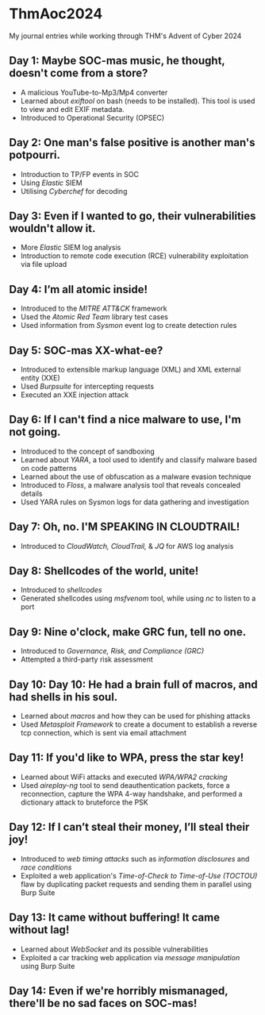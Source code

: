 # ThmAoc2024
My journal entries while working through THM's Advent of Cyber 2024

## Day 1: Maybe SOC-mas music, he thought, doesn't come from a store?

+ A malicious YouTube-to-Mp3/Mp4 converter
+ Learned about <i>exiftool</i> on bash (needs to be installed). This tool is used to view and edit EXIF metadata.
+ Introduced to Operational Security (OPSEC)

## Day 2: One man's false positive is another man's potpourri.
+ Introduction to TP/FP events in SOC
+ Using <i>Elastic</i> SIEM
+ Utilising <i>Cyberchef</i> for decoding

## Day 3: Even if I wanted to go, their vulnerabilities wouldn't allow it.
+ More <i>Elastic</i> SIEM log analysis
+ Introduction to remote code execution (RCE) vulnerability exploitation via file upload

## Day 4: I’m all atomic inside!
+ Introduced to the <i>MITRE ATT&CK</i> framework
+ Used the <i>Atomic Red Team</i> library test cases
+ Used information from <i>Sysmon</i> event log to create detection rules

## Day 5: SOC-mas XX-what-ee?
+ Introduced to extensible markup language (XML) and XML external entity (XXE)
+ Used <i>Burpsuite</i> for intercepting requests
+ Executed an XXE injection attack

## Day 6: If I can't find a nice malware to use, I'm not going.
+ Introduced to the concept of sandboxing
+ Learned about <i>YARA</i>, a tool used to identify and classify malware based on code patterns
+ Learned about the use of obfuscation as a malware evasion technique
+ Introduced to <i>Floss</i>, a malware analysis tool that reveals concealed details
+ Used YARA rules on Sysmon logs for data gathering and investigation

## Day 7: Oh, no. I'M SPEAKING IN CLOUDTRAIL!
+ Introduced to <i>CloudWatch, CloudTrail,</i> & <i>JQ</i> for AWS log analysis

## Day 8: Shellcodes of the world, unite!
+ Introduced to <i>shellcodes</i>
+ Generated shellcodes using <i>msfvenom</i> tool, while using <i>nc</i> to listen to a port

## Day 9: Nine o'clock, make GRC fun, tell no one. 
+ Introduced to <i>Governance, Risk, and Compliance (GRC)</i>
+ Attempted a third-party risk assessment

## Day 10: Day 10: He had a brain full of macros, and had shells in his soul. 
+ Learned about <i>macros</i> and how they can be used for phishing attacks
+ Used <i>Metasploit Framework</i> to create a document to establish a reverse tcp connection, which is sent via email attachment

## Day 11: If you'd like to WPA, press the star key!
+ Learned about WiFi attacks and executed <i>WPA/WPA2 cracking</i>
+ Used <i>aireplay-ng</i> tool to send deauthentication packets, force a reconnection, capture the WPA 4-way handshake, and performed a dictionary attack to bruteforce the PSK

## Day 12: If I can’t steal their money, I’ll steal their joy!
+ Introduced to <i>web timing attacks</i> such as <i>information disclosures</i> and <i>race conditions</i>
+ Exploited a web application's <i>Time-of-Check to Time-of-Use (TOCTOU)</i> flaw by duplicating packet requests and sending them in parallel using Burp Suite

## Day 13: It came without buffering! It came without lag!
+ Learned about <i>WebSocket</i> and its possible vulnerabilities
+ Exploited a car tracking web application via <i>message manipulation</i> using Burp Suite

## Day 14: Even if we're horribly mismanaged, there'll be no sad faces on SOC-mas! 

